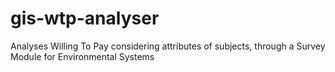 # gis-wtp-analyser
Analyses Willing To Pay considering attributes of subjects, through a Survey Module for Environmental Systems
